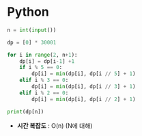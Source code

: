 # Python 

```python
n = int(input())

dp = [0] * 30001

for i in range(2, n+1):
    dp[i] = dp[i-1] +1
    if i % 5 == 0:
        dp[i] = min(dp[i], dp[i // 5] + 1)
    elif i % 3 == 0:
        dp[i] = min(dp[i], dp[i // 3] + 1)
    elif i % 2 == 0:
        dp[i] = min(dp[i], dp[i // 2] + 1)

print(dp[n])
```

* **시간 복잡도** : O(n) (N에 대해)